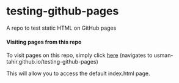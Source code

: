 # testing-github-pages
A repo to test static HTML on GitHub pages

#### Visiting pages from this repo
To visit pages on this repo, simply click [here](usman-tahir.github.io/testing-github-pages/) (navigates to usman-tahir.github.io/testing-github-pages)

This will allow you to access the default index.html page.
